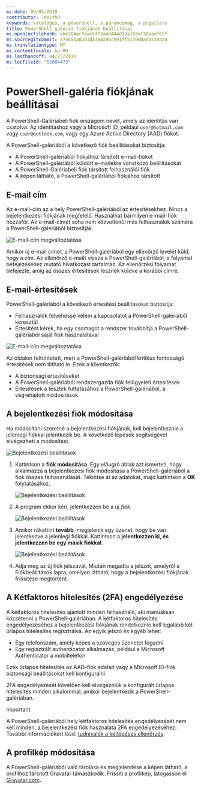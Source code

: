 ```yaml
---
ms.date: 09/05/2018
contributor: JKeithB
keywords: katalógus, a powershell, a parancsmag, a psgallery
title: PowerShell-galéria fiókjának beállításai
ms.openlocfilehash: ebe784ec5aae5ff3a4d444d12a168ef38aaef65f
ms.sourcegitcommit: e7445ba8203da304286c591ff513900ad1c244a4
ms.translationtype: MT
ms.contentlocale: hu-HU
ms.lasthandoff: 04/23/2019
ms.locfileid: "62084473"
---
```

# <a name="powershell-gallery-account-settings"></a>PowerShell-galéria fiókjának beállításai

A PowerShell-Galériabeli fiók országom nevét, amely az identitás van csatolva. Az identitáshoz vagy a Microsoft ID, például `user@hotmail.com` vagy `user@outlook.com`, vagy egy Azure Active Directory (AAD) fiókot.

A PowerShell-galériából a következő fiók beállításokat biztosítja:

- A PowerShell-galériából fiókjához társított e-mail-fiókot
- A PowerShell-galériából küldött e-mailekre vonatkozó beállításokat
- A PowerShell-Galériabeli fiók társított felhasználói fiók
- A képen látható, a PowerShell-galériából fiókjához társított

## <a name="email-address"></a>E-mail cím

Az e-mail-cím az a hely PowerShell-galériából az értesítésekhez. Nincs a bejelentkezési fiókjának megfelelő. Használhat bármilyen e-mail-fiók hozzáfér. Az e-mail-címét soha nem közvetlenül más felhasználók számára a PowerShell-galériából biztosítják.

![E-mail-cím megváltoztatása](../../Images/PSGallery_AcccountEmailAddress.png)

Amikor új e-mail címet, a PowerShell-galériából egy ellenőrző levelet küld, hogy a cím. Az ellenőrző e-mailt vissza a PowerShell-galériából, a folyamat befejezéséhez mutató hivatkozást tartalmaz. Az ellenőrzési folyamat befejezte, amíg az összes értesítések lesznek küldve a korábbi címre.

## <a name="email-notifications"></a>E-mail-értesítések

PowerShell-galériából a következő értesítési beállításokat biztosítja:

- Felhasználók felvehesse velem a kapcsolatot a PowerShell-galériából keresztül
- Értesítést kérek, ha egy csomagot a rendszer továbbítja a PowerShell-galériából saját fiók használatával

![E-mail-cím megváltoztatása](../../Images/PSGallery_AccountEmailOptions.png)

Az oldalon feltüntetett, mert a PowerShell-galériából kritikus fontosságú értesítések nem tiltható le.
Ezek a következők:

- A biztonsági értesítéseket
- A PowerShell-galériából rendszergazda fiók felügyeleti értesítések
- Értesítések a tesztek futtatásához a PowerShell-galériából, a végrehajtott módosítások

## <a name="change-your-login-account"></a>A bejelentkezési fiók módosítása

Ha módosítani szeretné a bejelentkezési fiókjának, kell bejelentkeznie a jelenlegi fiókkal jelentkezik be. A következő lépések segítségével elvégezheti a módosítást.

![Bejelentkezési beállítások](../../Images/PSGallery_LoginAccountSettings.png)

1. Kattintson a **fiók módosítása**. Egy előugró ablak azt ismerteti, hogy alkalmazza a bejelentkezési fiók módosítása a PowerShell-galériából a fiók összes felhasználását. Tekintse át az adatokat, majd kattintson a **OK** folytatásához.

   ![Bejelentkezési beállítások](../../Images/PSGallery_LoginAccountChange-1.png)

2. A program ekkor kéri, jelentkezzen be a _új fiók_.

   ![Bejelentkezési beállítások](../../Images/PSGallery_LoginAccountChange-2.png)

3. Amikor rákattint **tovább**, megjelenik egy üzenet, hogy be van jelentkezve a jelenlegi fiókkal.
   Kattintson a **jelentkezzen ki, és jelentkezzen be egy másik fiókkal**.

   ![Bejelentkezési beállítások](../../Images/PSGallery_LoginAccountChange-3.png)

4. Adja meg az új fiók jelszavát. Miután megadta a jelszót, amelyről a Fiókbeállítások lapra, amelyen látható, hogy a bejelentkezési fiókjának frissítése megtörtént.


## <a name="enable-two-factor-authentication-2fa"></a>A Kétfaktoros hitelesítés (2FA) engedélyezése

A kétfaktoros hitelesítés ajánlott minden felhasználó, aki manuálisan közzétenni a PowerShell-galériában. A kétfaktoros hitelesítés engedélyezéséhez a bejelentkezési fiókjának rendelkeznie kell legalább két űrlapos hitelesítés regisztrálva. Az egyik jelszó és egyéb lehet:

- Egy telefonszám, amely képes a szöveges üzenetet fogadni
- Egy regisztrált authenticator alkalmazás, például a Microsoft Authenticator a mobiltelefon

Ezek űrlapos hitelesítés az AAD-fiók adatait vagy a Microsoft ID-fiók biztonsági beállításokat kell konfigurálni.

2FA engedélyezését követően kell elvégezniük a konfigurált űrlapos hitelesítés minden alkalommal, amikor bejelentkezik a PowerShell-galériában.

> [!IMPORTANT]
> A PowerShell-galériából hely kétfaktoros hitelesítés engedélyezését nem kell minden, a bejelentkezési fiók használata 2FA engedélyezéséhez. További információkért lásd: [tudnivalók a kétlépéses ellenőrzés](https://support.microsoft.com/help/12408/microsoft-account-about-two-step-verification).

## <a name="change-your-profile-picture"></a>A profilkép módosítása

A PowerShell-galériából való tárolása és megjelenítése a képen látható, a profilhoz társított Gravatar támaszkodik. Frissíti a profilkép, látogasson el [Gravatar.com](http://www.gravatar.com/).
